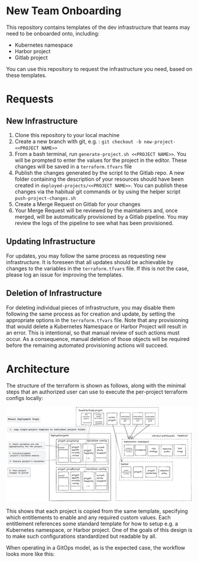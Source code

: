 
# New Team Onboarding

This repository contains templates of the dev infrastructure that teams may need to be onboarded onto, including:
- Kubernetes namespace
- Harbor project
- Gitlab project

You can use this repository to request the infrastructure you need, based on these templates.

# Requests

## New Infrastructure

1. Clone this repository to your local machine
2. Create a new branch with git, e.g. : `git checkout -b new-project-<<PROJECT NAME>>`
3. From a bash terminal, run `generate-project.sh <<PROJECT NAME>>`. You will be prompted to enter the values for the project in the editor. These changes will be saved in a `terraform.tfvars` file
4. Publish the changes generated by the script to the Gitlab repo. A new folder containing the description of your resources should have been created in `deployed-projects/<<PROJECT NAME>>`. You can publish these changes via the habitual git commands or by using the helper script `push-project-changes.sh`
5. Create a Merge Request on Gitlab for your changes
6. Your Merge Request will be reviewed by the maintainers and, once merged, will be automatically provisioned by a Gitlab pipeline. You may review the logs of the pipeline to see what has been provisioned.

## Updating Infrastructure

For updates, you may follow the same process as requesting new infrastructure. It is foreseen that all updates should be achievable by changes to the variables in the `terraform.tfvars` file. If this is not the case, please log an issue for improving the templates.

## Deletion of Infrastructure

For deleting individual pieces of infrastructure, you may disable them following the same process as for creation and update, by setting the appropriate options in the `terraform.tfvars` file. Note that any provisioning that would delete a Kubernetes Namespace or Harbor Project will result in an error. This is intentional, so that manual review of such actions must occur. As a consequence, manual deletion of those objects will be required before the remaining automated provisioning actions will succeed.

# Architecture

The structure of the terraform is shown as follows, along with the minimal steps that an authorized user can use to execute the per-project terraform configs locally:

![terraform structure + manual deployment](docs/img/terraform-manual-deployment.png)

This shows that each project is copied from the same template, specifying which entitlements to enable and any required custom values. Each entitlement references some standard template for how to setup e.g. a Kubernetes namespace, or Harbor project. One of the goals of this design is to make such configurations standardized but readable by all.

When operating in a GitOps model, as is the expected case, the workflow looks more like this:


